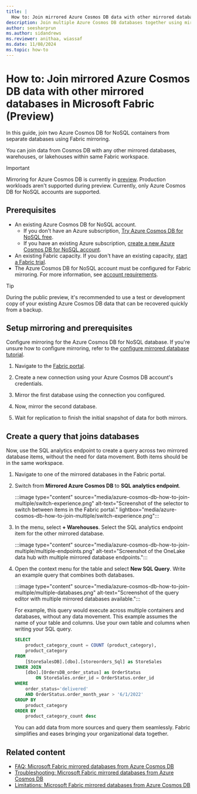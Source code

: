 ```yaml
---
title: |
  How to: Join mirrored Azure Cosmos DB data with other mirrored databases in Microsoft Fabric (Preview)
description: Join multiple Azure Cosmos DB databases together using mirrored databases in Microsoft Fabric.
author: seesharprun
ms.author: sidandrews
ms.reviewer: anithaa, wiassaf
ms.date: 11/08/2024
ms.topic: how-to
---
```


# How to: Join mirrored Azure Cosmos DB data with other mirrored databases in Microsoft Fabric (Preview)

In this guide, join two Azure Cosmos DB for NoSQL containers from separate databases using Fabric mirroring.

You can join data from Cosmos DB with any other mirrored databases, warehouses, or lakehouses within same Fabric workspace.

> [!IMPORTANT]
> Mirroring for Azure Cosmos DB is currently in [preview](../../get-started/preview.md). Production workloads aren't supported during preview. Currently, only Azure Cosmos DB for NoSQL accounts are supported.

## Prerequisites

- An existing Azure Cosmos DB for NoSQL account.
  - If you don't have an Azure subscription, [Try Azure Cosmos DB for NoSQL free](https://cosmos.azure.com/try/).
  - If you have an existing Azure subscription, [create a new Azure Cosmos DB for NoSQL account](/azure/cosmos-db/nosql/quickstart-portal).
- An existing Fabric capacity. If you don't have an existing capacity, [start a Fabric trial](../../get-started/fabric-trial.md).
- The Azure Cosmos DB for NoSQL account must be configured for Fabric mirroring. For more information, see [account requirements](azure-cosmos-db-limitations.md#account-and-database-limitations).

> [!TIP]
> During the public preview, it's recommended to use a test or development copy of your existing Azure Cosmos DB data that can be recovered quickly from a backup.


## Setup mirroring and prerequisites

Configure mirroring for the Azure Cosmos DB for NoSQL database. If you're unsure how to configure mirroring, refer to the [configure mirrored database tutorial](azure-cosmos-db-tutorial.md#create-a-mirrored-database).

1. Navigate to the [Fabric portal](https://fabric.microsoft.com/).

1. Create a new connection using your Azure Cosmos DB account's credentials.

1. Mirror the first database using the connection you configured.

1. Now, mirror the second database.

1. Wait for replication to finish the initial snapshot of data for both mirrors.

## Create a query that joins databases

Now, use the SQL analytics endpoint to create a query across two mirrored database items, without the need for data movement. Both items should be in the same workspace.

1. Navigate to one of the mirrored databases in the Fabric portal.

1. Switch from **Mirrored Azure Cosmos DB** to **SQL analytics endpoint**.

    :::image type="content" source="media/azure-cosmos-db-how-to-join-multiple/switch-experience.png" alt-text="Screenshot of the selector to switch between items in the Fabric portal." lightbox="media/azure-cosmos-db-how-to-join-multiple/switch-experience.png":::

1. In the menu, select **+ Warehouses**. Select the SQL analytics endpoint item for the other mirrored database.

    :::image type="content" source="media/azure-cosmos-db-how-to-join-multiple/multiple-endpoints.png" alt-text="Screenshot of the OneLake data hub with multiple mirrored database endpoints.":::

1. Open the context menu for the table and select **New SQL Query**. Write an example query that combines both databases.

    :::image type="content" source="media/azure-cosmos-db-how-to-join-multiple/multiple-databases.png" alt-text="Screenshot of the query editor with multiple mirrored databases available.":::

    For example, this query would execute across multiple containers and databases, without any data movement. This example assumes the name of your table and columns. Use your own table and columns when writing your SQL query.

    ```sql
    SELECT
        product_category_count = COUNT (product_category),
        product_category 
    FROM
        [StoreSalesDB].[dbo].[storeorders_Sql] as StoreSales 
    INNER JOIN
        [dbo].[OrdersDB_order_status] as OrderStatus 
            ON StoreSales.order_id = OrderStatus.order_id 
    WHERE
        order_status='delivered' 
        AND OrderStatus.order_month_year > '6/1/2022' 
    GROUP BY
        product_category 
    ORDER BY
        product_category_count desc 
    ```

    You can add data from more sources and query them seamlessly. Fabric simplifies and eases bringing your organizational data together.

## Related content

- [FAQ: Microsoft Fabric mirrored databases from Azure Cosmos DB](azure-cosmos-db-faq.yml)
- [Troubleshooting: Microsoft Fabric mirrored databases from Azure Cosmos DB](azure-cosmos-db-troubleshooting.yml)
- [Limitations: Microsoft Fabric mirrored databases from Azure Cosmos DB](azure-cosmos-db-limitations.md)
